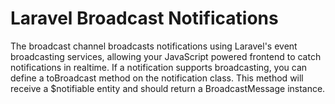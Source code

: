 # **Laravel Broadcast Notifications**


The broadcast channel broadcasts notifications using Laravel's event broadcasting services, allowing your JavaScript powered frontend to catch notifications in realtime. If a notification supports broadcasting, you can define a toBroadcast method on the notification class. This method will receive a $notifiable entity and should return a BroadcastMessage instance. 